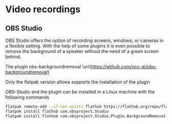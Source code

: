# Video recordings

## OBS Studio

OBS Studio offers the option of recording screens, windows, or cameras in a
flexible setting. With the help of some plugins it is even possible to remove
the background of a speaker without the need of a green screen behind.

The plugin obs-backgroundremoval \url{https://github.com/occ-ai/obs-backgroundremoval}

Only the flatpak version allows supports the installation of the plugin

OBS-Studio and the plugin can be installed in a Linux machine with the following commands

```bash
flatpak remote-add --if-not-exists flathub https://flathub.org/repo/flathub.flatpakrepo
flatpak install flathub com.obsproject.Studio
flatpak install flathub com.obsproject.Studio.Plugin.BackgroundRemoval
```
